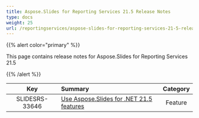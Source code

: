 ```yaml
---
title: Aspose.Slides for Reporting Services 21.5 Release Notes
type: docs
weight: 25
url: /reportingservices/aspose-slides-for-reporting-services-21-5-release-notes/
---
```


{{% alert color="primary" %}} 

This page contains release notes for Aspose.Slides for Reporting Services 21.5

{{% /alert %}} 

|**Key** |**Summary** |**Category** |
| :-: | :- | :-: |
|SLIDESRS-33646|[Use Aspose.Slides for .NET 21.5 features](https://docs.aspose.com/slides/net/aspose-slides-for-net-21-5-release-notes/)|Feature|


